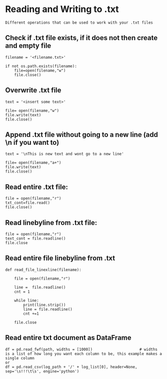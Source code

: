 # Reading and Writing to .txt

    Different operations that can be used to work with your .txt files
    
## Check if .txt file exists, if it does not then create and empty file

    filename = '<filename.txt>'

    if not os.path.exists(filename):
        file=open(filename,"w")
        file.close()
    
## Overwrite .txt file

    text = '<insert some text>'

    file= open(filename,"w")
    file.write(text)
    file.close()
    
## Append .txt file without going to a new line (add \n if you want to)

    text = '\nThis is new text and wont go to a new line'

    file= open(filename,"a+")
    file.write(text)
    file.close()


## Read entire .txt file:

    file = open(filename,"r")
    txt_cont=file.read()
    file.close()
    
## Read linebyline from .txt file:

    file = open(filename,"r")
    text_cont = file.readline()
    file.close
    
## Read entire file linebyline from .txt
    
    def read_file_linexline(filename):
        
        file = open(filename,"r")
        
        line =  file.readline()
        cnt = 1
        
        while line:
            print(line.strip())
            line = file.readline()
            cnt +=1
        
        file.close
    
## Read entire txt document as DataFrame

    df = pd.read_fwf(path, widths = [1000])                     # widths is a list of how long you want each column to be, this example makes a single column
    or
    df = pd.read_csv(log_path + '/' + log_list[0], header=None, sep='\s!!!\t\s', engine='python')
    
